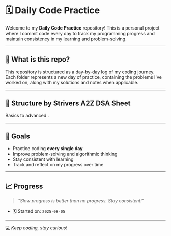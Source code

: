 # 🗓️ Daily Code Practice

Welcome to my **Daily Code Practice** repository! 
This is a personal project where I commit code every day to track my programming progress and maintain consistency in my learning and problem-solving.

---  

## 📅 What is this repo?       

This repository is structured as a day-by-day log of my coding journey. 
Each folder represents a new day of practice, containing the problems I've worked on, along with my solutions and notes when applicable.

---  
   
## 📂 Structure by Strivers A2Z DSA Sheet 
Basics to advanced .

---
## 🎯 Goals

- Practice coding **every single day**
- Improve problem-solving and algorithmic thinking
- Stay consistent with learning
- Track and reflect on my progress over time

---
## 📈 Progress

> _"Slow progress is better than no progress. Stay consistent!"_

- 🗓️ Started on: `2025-08-05`

---
💻 _Keep coding, stay curious!_

